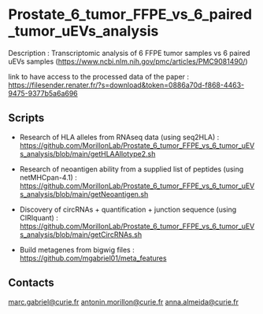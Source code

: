 # Prostate_6_tumor_FFPE_vs_6_paired_tumor_uEVs_analysis
Description : Transcriptomic analysis of 6 FFPE tumor samples vs 6 paired uEVs samples (https://www.ncbi.nlm.nih.gov/pmc/articles/PMC9081490/)

link to have access to the processed data of the paper : https://filesender.renater.fr/?s=download&token=0886a70d-f868-4463-9475-9377b5a6a696


## Scripts

- Research of HLA alleles from RNAseq data (using seq2HLA) : https://github.com/MorillonLab/Prostate_6_tumor_FFPE_vs_6_tumor_uEVs_analysis/blob/main/getHLAAllotype2.sh

- Research of neoantigen ability from a supplied list of peptides (using netMHCpan-4.1) : https://github.com/MorillonLab/Prostate_6_tumor_FFPE_vs_6_tumor_uEVs_analysis/blob/main/getNeoantigen.sh

- Discovery of circRNAs + quantification + junction sequence (using CIRIquant) : https://github.com/MorillonLab/Prostate_6_tumor_FFPE_vs_6_tumor_uEVs_analysis/blob/main/getCircRNAs.sh

- Build metagenes from bigwig files : https://github.com/mgabriel01/meta_features


## Contacts 

marc.gabriel@curie.fr
antonin.morillon@curie.fr
anna.almeida@curie.fr
